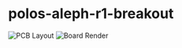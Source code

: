 # polos-aleph-r1-breakout

![PCB Layout](https://user-images.githubusercontent.com/6966738/201492872-2cd15ef5-909c-43e4-bea6-778e40e6ff89.png)
![Board Render](https://user-images.githubusercontent.com/6966738/201492963-8c3f5d66-0bb5-4231-ab3c-8d6addd2baf1.png)
